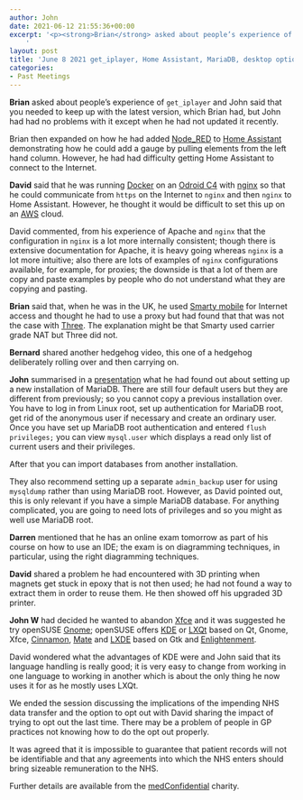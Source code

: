 ```yaml
---
author: John
date: 2021-06-12 21:55:36+00:00
excerpt: '<p><strong>Brian</strong> asked about people’s experience of <code>get_iplayer</code> and John said that you needed to keep up with the latest version, which Brian had, but John had had no problems with it except when he had not updated it recently.</p><p>Brian then expanded on how he had added <a href="https://nodered.org/" type="text/html" role="link">Node_RED</a> to <a href="https://www.home-assistant.io/" type="text/html" role="link">Home Assistant</a> demonstrating how he could add a gauge by pulling elements from the left hand column. However, he had had difficulty getting Home Assistant to connect to the Internet.</p>
	'
layout: post
title: 'June 8 2021 get_iplayer, Home Assistant, MariaDB, desktop options'
categories:
- Past Meetings
---
```


<p><strong>Brian</strong> asked about people’s experience of <code>get_iplayer</code> and John said that you needed to keep up with the latest version, which Brian had, but John had had no problems with it except when he had not updated it recently.</p><p>Brian then expanded on how he had added <a href="https://nodered.org/" type="text/html" role="link">Node_RED</a> to <a href="https://www.home-assistant.io/" type="text/html" role="link">Home Assistant</a> demonstrating how he could add a gauge by pulling elements from the left hand column. However, he had had difficulty getting Home Assistant to connect to the Internet.</p><p><strong>David</strong> said that he was running <a href="https://www.docker.com/" type="text/html" role="link">Docker</a> on an <a href="https://www.odroid.co.uk/index.php?route=product/product&product_id=1027" type="text/html" role="link">Odroid C4</a> with <a href="https://www.nginx.com/" type="text/html" role="link">nginx</a> so that he could communicate from <code>https</code> on the Internet to <code>nginx</code> and then <code>nginx</code> to Home Assistant. However, he thought it would be difficult to set this up on an <a href="https://aws.amazon.com/" type="text/html" role="link">AWS</a> cloud.</p><p>David commented, from his experience of Apache and <code>nginx</code> that the configuration in <code>nginx</code> is a lot more internally consistent; though there is extensive documentation for Apache, it is heavy going whereas <code>nginx</code> is a lot more intuitive; also there are lots of examples of <code>nginx</code> configurations available, for example, for proxies; the downside is that a lot of them are copy and paste examples by people who do not understand what they are copying and pasting.</p><p><strong>Brian</strong> said that, when he was in the UK, he used <a href="https://smarty.co.uk/" type="text/html" role="link">Smarty mobile</a> for Internet access and thought he had to use a proxy but had found that that was not the case with <a href="http://www.three.co.uk/" type="text/html" role="link">Three</a>. The explanation might be that Smarty used carrier grade NAT but Three did not.</p><p><strong>Bernard</strong> shared another hedgehog video, this one of a hedgehog deliberately rolling over and then carrying on.<p><p><strong>John</strong> summarised in a <a href="http://www.bradlug.co.uk/blog/2021/06/08/files/Installing_mysql.odp" type="application/vnd.oasis.opendocument.presentation" role="link">presentation</a> what he had found out about setting up a new installation of MariaDB. There are still four default users but they are different from previously; so you cannot copy a previous installation over. You have to log in from Linux root, set up authentication for MariaDB root, get rid of the anonymous user if necessary and create an ordinary user. Once you have set up MariaDB root authentication and entered <code>flush privileges;</code> you can view <code>mysql.user</code> which displays a read only list of current users and their privileges.</p><p>After that you can import databases from another installation.</p><p>They also recommend setting up a separate <code>admin_backup</code> user for using <code>mysqldump</code> rather than using MariaDB root. However, as David pointed out, this is only relevant if you have a simple MariaDB database. For anything complicated, you are going to need lots of privileges and so you might as well use MariaDB root.</p><p><strong>Darren</strong> mentioned that he has an online exam tomorrow as part of his course on how to use an IDE; the exam is on diagramming techniques, in particular, using the right diagramming techniques.</p><p><strong>David</strong> shared a problem he had encountered with 3D printing when magnets get stuck in epoxy that is not then used; he had not found a way to extract them in order to reuse them. He then showed off his upgraded 3D printer.</p><p><strong>John W</strong> had decided he wanted to abandon <a href="https://xfce.org/" type="text/html" role="link">Xfce</a> and it was suggested he try openSUSE <a href="https://www.gnome.org/" type="text/html" role="link">Gnome</a>; openSUSE offers <a href="https://kde.org/" type="text/html" role="link">KDE</a> or <a href="https://lxqt-project.org/" type="text/html" role="link">LXQt</a> based on Qt, Gnome, Xfce, <a href="https://cinnamon-spices.linuxmint.com/" type="text/html" role="link">Cinnamon</a>, <a href="https://mate-desktop.org/" type="text/html" role="link">Mate</a> and <a href="https://www.lxde.org/" type="text/html" role="link">LXDE</a> based on Gtk and <a href="https://www.enlightenment.org/" type="text/html" role="link">Enlightenment</a>.</p><p>David wondered what the advantages of KDE were and John said that its language handling is really good; it is very easy to change from working in one language to working in another which is about the only thing he now uses it for as he mostly uses LXQt.</p><p>We ended the session discussing the implications of the impending NHS data transfer and the option to opt out with David sharing the impact of trying to opt out the last time. There may be a problem of people in GP practices not knowing how to do the opt out properly.</p><p>It was agreed that it is impossible to guarantee that patient records will not be identifiable and that any agreements into which the NHS enters should bring sizeable remuneration to the NHS.</p><p>Further details are available from the <a href="https://medconfidential.org//" type="text/html" role="link">medConfidential</a> charity.<p>
